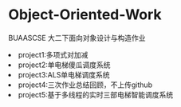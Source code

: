 # Object-Oriented-Work
BUAASCSE 大二下面向对象设计与构造作业
<li>project1:多项式对加减
<li>project2:单电梯傻瓜调度系统
<li>project3:ALS单电梯调度系统
<li>project4:三次作业总结回顾，不上传github
<li>project5:基于多线程的实时三部电梯智能调度系统
